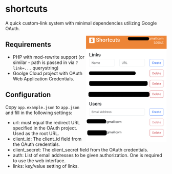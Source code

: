 # shortcuts

A quick custom-link system with minimal dependencies utilizing Google OAuth.

<img src='https://raw.githubusercontent.com/stevarino/shortcuts/main/screenshot.png' alt='Application Screenshot' width='50%' align='right' />

## Requirements

 - PHP with mod-rewrite support (or similar - path is passed in via `?link=...` querystring)
 - Goolge Cloud project with OAuth Web Application Credentials.

## Configuration

Copy `app.example.json` to `app.json` and fill in the following settings:

 - url: must equal the redirect URL specified in the OAuth project. Used as the root URL.
 - client_id: The client_id field from the OAuth credentials.
 - client_secret: The client_secret field from the OAuth credentials.
 - auth: List of email addresses to be given authorization. One is required to use the web interface.
 - links: key/value setting of links.

